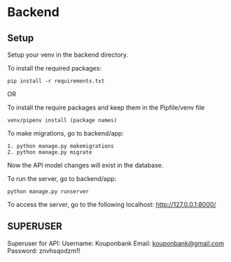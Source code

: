 # Backend

## Setup
Setup your venv in the backend directory.

To install the required packages:
```
pip install -r requirements.txt
```

OR

To install the require packages and keep them in the Pipfile/venv file
```
venv/pipenv install (package names)
```


To make migrations, go to backend/app:
```
1. python manage.py makemigrations
2. python manage.py migrate
```

Now the API model changes will exist in the database.

To run the server, go to backend/app:
```
python manage.py runserver
```

To access the server, go to the following localhost:
http://127.0.0.1:8000/

## SUPERUSER
Superuser for API:
Username: Kouponbank
Email: kouponbank@gmail.com
Password: znvhsqodzm1!



